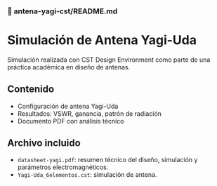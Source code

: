 
### 📡 antena-yagi-cst/README.md


# Simulación de Antena Yagi-Uda

Simulación realizada con CST Design Environment como parte de una práctica académica en diseño de antenas.

## Contenido

- Configuración de antena Yagi-Uda
- Resultados: VSWR, ganancia, patrón de radiación
- Documento PDF con análisis técnico

## Archivo incluido

- `datasheet-yagi.pdf`: resumen técnico del diseño, simulación y parámetros electromagnéticos.
- `Yagi-Uda_6elementos.cst`: simulación de antena.
